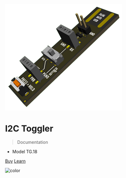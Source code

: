 ![logo](_media/i2c-toggler.png)

# I2C Toggler

> Documentation

* Model TG.18

[Buy](https://www.whiteboxes.ch/shop/i2c-toggler/)
[Learn](#introduction)


<!-- background color -->

![color](#f0f0f0)

